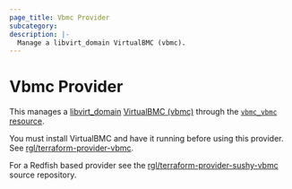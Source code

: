 ```yaml
---
page_title: Vbmc Provider
subcategory:
description: |-
  Manage a libvirt_domain VirtualBMC (vbmc).
---
```


# Vbmc Provider

This manages a [libvirt_domain](https://github.com/dmacvicar/terraform-provider-libvirt) [VirtualBMC (vbmc)](https://github.com/openstack/virtualbmc) through the [`vbmc_vbmc` resource](resources/vbmc).

You must install VirtualBMC and have it running before using this provider. See [rgl/terraform-provider-vbmc](https://github.com/rgl/terraform-provider-vbmc).

For a Redfish based provider see the [rgl/terraform-provider-sushy-vbmc](https://github.com/rgl/terraform-provider-sushy-vbmc) source repository.
